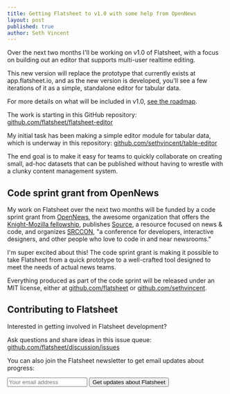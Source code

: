 ```yaml
---
title: Getting Flatsheet to v1.0 with some help from OpenNews
layout: post
published: true
author: Seth Vincent
---
```


Over the next two months I'll be working on v1.0 of Flatsheet, with a focus on building out an editor that supports multi-user realtime editing.

This new version will replace the prototype that currently exists at app.flatsheet.io, and as the new version is developed, you'll see a few iterations of it as a simple, standalone editor for tabular data.

For more details on what will be included in v1.0, [see the roadmap](/roadmap).

The work is starting in this GitHub repository: [github.com/flatsheet/flatsheet-editor](https://github.com/flatsheet/flatsheet-editor)

My initial task has been making a simple editor module for tabular data, which is underway in this repository: [github.com/sethvincent/table-editor](https://github.com/sethvincent/table-editor)

The end goal is to make it easy for teams to quickly collaborate on creating small, ad-hoc datasets that can be published without having to wrestle with a clunky content management system.

## Code sprint grant from OpenNews
My work on Flatsheet over the next two months will be funded by a code sprint grant from [OpenNews](http://opennews.org/), the awesome organization that offers the [Knight-Mozilla fellowship](http://opennews.org/fellowships/), publishes [Source](https://source.opennews.org), a resource focused on news & code, and organizes [SRCCON](http://srccon.org/), "a conference for developers, interactive designers, and other people who love to code in and near newsrooms."

I'm super excited about this! The code sprint grant is making it possible to take Flatsheet from a quick prototype to a well-crafted tool designed to meet the needs of actual news teams.

Everything produced as part of the code sprint will be released under an MIT license, either at [github.com/flatsheet](http://github.com/flatsheet) or [github.com/sethvincent](http://github.com/sethvincent).

## Contributing to Flatsheet
Interested in getting involved in Flatsheet development?

Ask questions and share ideas in this issue queue: [github.com/flatsheet/discussion/issues](https://github.com/flatsheet/discussion/issues)

You can also join the Flatsheet newsletter to get email updates about progress: 

<div id="mc_embed_signup">
<form action="http://superbigtree.us5.list-manage1.com/subscribe/post?u=b5b4f7fda673e887e9380b619&amp;id=ecaa95714d" method="post" id="mc-embedded-subscribe-form" name="mc-embedded-subscribe-form" class="validate" target="_blank" novalidate>
  
<div class="mc-field-group">
  <input type="email" value="" name="EMAIL" class="required email" id="mce-EMAIL" placeholder="Your email address">
  <input type="submit" value="Get updates about Flatsheet" name="subscribe" id="mc-embedded-subscribe" class="button">
</div>
<div id="mce-responses" class="clear">
  <div class="response" id="mce-error-response" style="display:none"></div>
  <div class="response" id="mce-success-response" style="display:none"></div>
</div>
<div style="position: absolute; left: -5000px;"><input type="text" name="b_b5b4f7fda673e887e9380b619_ecaa95714d" value=""></div>
</form>
</div>